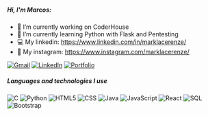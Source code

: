 ##### Hi, I'm Marcos:

- 💼 I’m currently working on CoderHouse
- 🐍 I’m currently learning Python with Flask and Pentesting
- 💻 My linkedin: https://www.linkedin.com/in/marklacerenze/
- 🔷 My instagram: https://www.instagram.com/marklacerenze/


[![Gmail](https://img.shields.io/badge/-GMAIL-D14836?style=for-the-badge&logo=gmail&logoColor=white)](mailto:marklacer@gmail.com)
[![LinkedIn](https://img.shields.io/badge/-LINKEDIN-0077B5?style=for-the-badge&logo=linkedin&logoColor=white)](https://www.linkedin.com/in/mlacerenze/)
[![Portfolio](https://img.shields.io/badge/-PORTFOLIO-000000?style=for-the-badge&logo=react&logoColor=white)](http://marcoslacerenze.herokuapp.com/)

##### Languages and technologies I use

![C](https://img.shields.io/badge/-C-000000?style=flat&logo=c)
![Python](https://img.shields.io/badge/-C++-000000?style=flat&logo=c%2B%2B)
![HTML5](https://img.shields.io/badge/-HTML5-000000?style=flat&logo=html5)
![CSS](https://img.shields.io/badge/-CSS-000000?style=flat&logo=css3)
![Java](https://img.shields.io/badge/-Java-000000?style=flat&logo=java)
![JavaScript](https://img.shields.io/badge/-JavaScript-000000?style=flat&logo=javascript)
![React](https://img.shields.io/badge/-React-222222?style=flat&logo=React&logoColor=61DAFB)
![SQL](https://img.shields.io/badge/-SQL-000000?style=flat&logo=postgresql)
![Bootstrap](https://img.shields.io/badge/-Bootstrap-000000?style=flat&logo=bootstrap)
